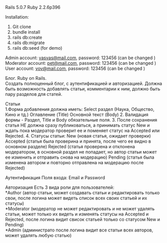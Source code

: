 Rails 5.0.7
Ruby 2.2.6p396

Installation:
1. Git clone
2. bundle install
3. rails db:create
4. rails db:migrate
5. rails db:seed (for demo)

Admin account: vasvas@mail.com, password: 123456 (can be changed
)\
Moderator account: pet@mail.com, password: 123456 (can be changed
)\
User account: vov@mail.com, password: 123456 (can be changed
)


Блог. Ruby on Rails.\
Cоздать полноценный блог, с аутентификацией и авторизацией. Должна быть возможность добавлять статьи, комментарии к ним, должно быть пару разделов для статей.

Статьи \
1.Форма добавления должна иметь:
Select раздел (Наука, Общество, Кино и тд.)
Оглавление (Title)
Основной текст (Body)
2. Валидация формы - Раздел, Title и Body обязательные поля.
3. После сохранения статья НЕ должна сразу публиковаться, а принимать статус New и ждать пока модератор проверит ее и поменяет статус на Accepted или Rejected.
4. Статусы статьи:
New (новая статья, ожидает проверки)
Accepted (статья была проверина и принята, после чего ее видно в основном разделе)
Rejected (статья проверена и отклонена модератором, в основной раздел не попадает, но автор статьи может ее изменить и отправить снова на модерацию)
Pending (статья была изменена автором и повторно отправлена на модерацию после Rejected)

Аутентификация
Поля входа: Email и Password

Авторизация
Есть 3 вида роли для пользователей:\
*Author (автор статьи, может создавать статьи и редактировать только свои, после логина может видеть список всех своих статьей и их статусы)\
*Moderator (модератор не может редактировать и не может удалять статьи, может только их видеть и изменять статусы на Accepted и Rejected, после логина видит свисок статьей только со статусом New и Pending)\
*Admin (администрато после логина видит все статьи всех авторов, может удалять любую статью)
